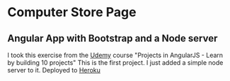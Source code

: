 Computer Store Page
==============
Angular App with Bootstrap and a Node server
-----------------
I took this exercise from the [Udemy](www.udemy.com) course "Projects in
AngularJS - Learn by building 10 projects" This is the
first project. I just added a simple node server to it.
Deployed to [Heroku](https://sleepy-scrubland-6452.herokuapp.com)